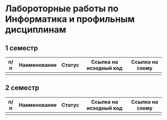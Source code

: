 # Лабороторные работы по Информатика и профильным дисциплинам

## 1 семестр

|п/п| Наименование | Статус | Ссылка на исходный код | Ссылка на схему |
|---|---|---|---|---| 
|   |   |   |   |   |

## 2 семестр

|п/п| Наименование | Статус | Ссылка на исходный код | Ссылка на схему |
|---|---|---|---|---| 
|   |   |   |   |   |
